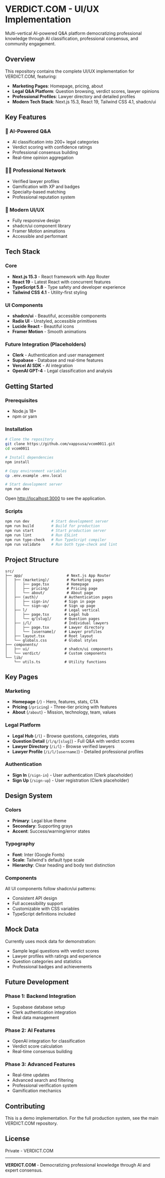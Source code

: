 # VERDICT.COM - UI/UX Implementation

Multi-vertical AI-powered Q&A platform democratizing professional knowledge through AI classification, professional consensus, and community engagement.

## Overview

This repository contains the complete UI/UX implementation for VERDICT.COM, featuring:

- **Marketing Pages**: Homepage, pricing, about
- **Legal Q&A Platform**: Question browsing, verdict scores, lawyer opinions
- **Professional Profiles**: Lawyer directory and detailed profiles
- **Modern Tech Stack**: Next.js 15.3, React 19, Tailwind CSS 4.1, shadcn/ui

## Key Features

### 🤖 AI-Powered Q&A
- AI classification into 200+ legal categories
- Verdict scoring with confidence ratings
- Professional consensus building
- Real-time opinion aggregation

### 👩‍⚖️ Professional Network
- Verified lawyer profiles
- Gamification with XP and badges
- Specialty-based matching
- Professional reputation system

### 🎨 Modern UI/UX
- Fully responsive design
- shadcn/ui component library
- Framer Motion animations
- Accessible and performant

## Tech Stack

### Core
- **Next.js 15.3** - React framework with App Router
- **React 19** - Latest React with concurrent features
- **TypeScript 5.8** - Type safety and developer experience
- **Tailwind CSS 4.1** - Utility-first styling

### UI Components
- **shadcn/ui** - Beautiful, accessible components
- **Radix UI** - Unstyled, accessible primitives
- **Lucide React** - Beautiful icons
- **Framer Motion** - Smooth animations

### Future Integration (Placeholders)
- **Clerk** - Authentication and user management
- **Supabase** - Database and real-time features
- **Vercel AI SDK** - AI integration
- **OpenAI GPT-4** - Legal classification and analysis

## Getting Started

### Prerequisites
- Node.js 18+ 
- npm or yarn

### Installation

```bash
# Clone the repository
git clone https://github.com/vappsusa/vcom0011.git
cd vcom0011

# Install dependencies
npm install

# Copy environment variables
cp .env.example .env.local

# Start development server
npm run dev
```

Open [http://localhost:3000](http://localhost:3000) to see the application.

### Scripts

```bash
npm run dev          # Start development server
npm run build        # Build for production
npm run start        # Start production server
npm run lint         # Run ESLint
npm run type-check   # Run TypeScript compiler
npm run validate     # Run both type-check and lint
```

## Project Structure

```
src/
├── app/                    # Next.js App Router
│   ├── (marketing)/        # Marketing pages
│   │   ├── page.tsx        # Homepage
│   │   ├── pricing/        # Pricing page
│   │   └── about/          # About page
│   ├── (auth)/            # Authentication pages
│   │   ├── sign-in/       # Sign in page
│   │   └── sign-up/       # Sign up page
│   ├── l/                 # Legal vertical
│   │   ├── page.tsx       # Legal hub
│   │   └── q/[slug]/      # Question pages
│   ├── i/l/               # Individual lawyers
│   │   ├── page.tsx       # Lawyer directory
│   │   └── [username]/    # Lawyer profiles
│   ├── layout.tsx         # Root layout
│   └── globals.css        # Global styles
├── components/
│   ├── ui/                # shadcn/ui components
│   └── verdict/           # Custom components
└── lib/
    └── utils.ts           # Utility functions
```

## Key Pages

### Marketing
- **Homepage** (`/`) - Hero, features, stats, CTA
- **Pricing** (`/pricing`) - Three-tier pricing with features
- **About** (`/about`) - Mission, technology, team, values

### Legal Platform
- **Legal Hub** (`/l`) - Browse questions, categories, stats
- **Question Detail** (`/l/q/[slug]`) - Full Q&A with verdict scores
- **Lawyer Directory** (`/i/l`) - Browse verified lawyers
- **Lawyer Profile** (`/i/l/[username]`) - Detailed professional profiles

### Authentication
- **Sign In** (`/sign-in`) - User authentication (Clerk placeholder)
- **Sign Up** (`/sign-up`) - User registration (Clerk placeholder)

## Design System

### Colors
- **Primary**: Legal blue theme
- **Secondary**: Supporting grays
- **Accent**: Success/warning/error states

### Typography
- **Font**: Inter (Google Fonts)
- **Scale**: Tailwind's default type scale
- **Hierarchy**: Clear heading and body text distinction

### Components
All UI components follow shadcn/ui patterns:
- Consistent API design
- Full accessibility support
- Customizable with CSS variables
- TypeScript definitions included

## Mock Data

Currently uses mock data for demonstration:
- Sample legal questions with verdict scores
- Lawyer profiles with ratings and experience
- Question categories and statistics
- Professional badges and achievements

## Future Development

### Phase 1: Backend Integration
- Supabase database setup
- Clerk authentication integration
- Real data management

### Phase 2: AI Features
- OpenAI integration for classification
- Verdict score calculation
- Real-time consensus building

### Phase 3: Advanced Features
- Real-time updates
- Advanced search and filtering
- Professional verification system
- Gamification mechanics

## Contributing

This is a demo implementation. For the full production system, see the main VERDICT.COM repository.

## License

Private - VERDICT.COM

---

**VERDICT.COM** - Democratizing professional knowledge through AI and expert consensus.